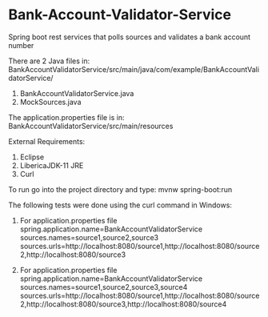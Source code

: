 # Bank-Account-Validator-Service
Spring boot rest services that polls sources and validates a bank account number

There are 2 Java files in:
BankAccountValidatorService/src/main/java/com/example/BankAccountValidatorService/
1) BankAccountValidatorService.java
2) MockSources.java

The application.properties file is in:
BankAccountValidatorService/src/main/resources

External Requirements:
1) Eclipse
2) LibericaJDK-11 JRE
3) Curl

To run go into the project directory and type:
mvnw spring-boot:run

The following tests were done using the curl command in Windows:
1) For application.properties file
spring.application.name=BankAccountValidatorService
sources.names=source1,source2,source3
sources.urls=http\://localhost:8080/source1,http\://localhost:8080/source2,http\://localhost:8080/source3

2) For application.properties file
spring.application.name=BankAccountValidatorService
sources.names=source1,source2,source3,source4
sources.urls=http\://localhost:8080/source1,http\://localhost:8080/source2,http\://localhost:8080/source3,http://localhost:8080/source4
